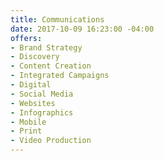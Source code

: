 ```yaml
---
title: Communications
date: 2017-10-09 16:23:00 -04:00
offers:
- Brand Strategy
- Discovery
- Content Creation
- Integrated Campaigns
- Digital
- Social Media
- Websites
- Infographics
- Mobile
- Print
- Video Production
---
```


